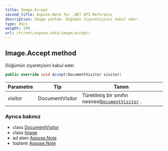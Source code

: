 ```yaml
---
title: Image.Accept
second_title: Aspose.Note for .NET API Referansı
description: Image yöntem. Düğümün ziyaretçisini kabul eder.
type: docs
weight: 190
url: /tr/net/aspose.note/image/accept/
---
```

## Image.Accept method

Düğümün ziyaretçisini kabul eder.

```csharp
public override void Accept(DocumentVisitor visitor)
```

| Parametre | Tip | Tanım |
| --- | --- | --- |
| visitor | DocumentVisitor | Türetilmiş bir sınıfın nesnesi[`DocumentVisitor`](../../documentvisitor/) . |

### Ayrıca bakınız

* class [DocumentVisitor](../../documentvisitor/)
* class [Image](../)
* ad alanı [Aspose.Note](../../image/)
* toplantı [Aspose.Note](../../../)


